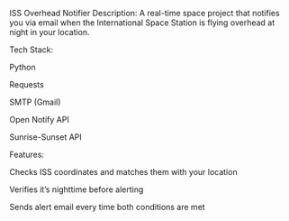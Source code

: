  ISS Overhead Notifier
Description:
A real-time space project that notifies you via email when the International Space Station is flying overhead at night in your location.

Tech Stack:

Python

Requests

SMTP (Gmail)

Open Notify API

Sunrise-Sunset API

Features:

Checks ISS coordinates and matches them with your location

Verifies it’s nighttime before alerting

Sends alert email every time both conditions are met